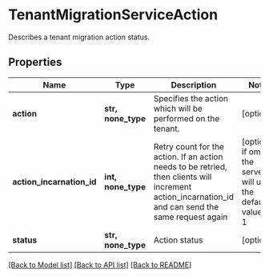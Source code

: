 # TenantMigrationServiceAction

Describes a tenant migration action status.

## Properties
Name | Type | Description | Notes
------------ | ------------- | ------------- | -------------
**action** | **str, none_type** | Specifies the action which will be performed on the tenant. | [optional] 
**action_incarnation_id** | **int, none_type** | Retry count for the action. If an action needs to be retried, then clients will increment action_incarnation_id and can send the same request again | [optional]  if omitted the server will use the default value of 1
**status** | **str, none_type** | Action status | [optional] 

[[Back to Model list]](../README.md#documentation-for-models) [[Back to API list]](../README.md#documentation-for-api-endpoints) [[Back to README]](../README.md)


